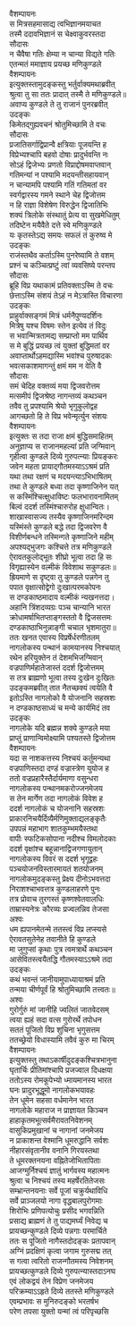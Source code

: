 वैशम्पायनः  
स मित्रसहमासाद्य त्वभिज्ञानमयाचत  
तस्मै ददावभिज्ञानं स चेक्ष्वाकुवरस्तदा  
सौदासः  
न चैवैषा गतिः क्षेम्या न चान्या विद्यते गतिः  
एतन्मतं ममाज्ञाय प्रयच्छ मणिकुण्डले  
वैशम्पायनः  
इत्युक्तस्तामुदङ्कस्तु भर्तुर्वाक्यमथाब्रवीत्  
श्रुत्वा तु सा ततः प्रादात् तस्मै ते मणिकुण्डले॥  
अवाप्य कुण्डले ते तु राजानं पुनरब्रवीत्  
उदङ्कः  
किमेतद्गुह्यवचनं श्रोतुमिच्छामि ते वचः  
सौदासः  
प्रजातिसर्गाद्विप्रान्वै क्षत्रियाः पूजयन्ति ह  
विप्रेभ्यश्चापि बहवो दोषाः प्रादुर्भवन्ति नः  
सोऽहं द्विजेभ्यः प्रणतो विप्राद्दोषमवाप्तवान्  
गतिमन्यां न पश्यामि मदयन्तीसहायवान्  
न चान्यामपि पश्यामि गतिं गतिमतां वर  
स्वर्गद्वारस्य गमने स्थाने चेह द्विजोत्तम  
न हि राज्ञा विशेषेण विरुद्धेन द्विजातिभिः  
शक्यं त्रिलोके संस्थातुं प्रेत्य वा सुखमेधितुम्  
तदिष्टेन मयैवैते दत्ते स्वे मणिकुण्डले  
यः कृतस्तेऽद्य समयः सफलं तं कुरुष्व मे  
उदङ्कः  
राजंस्तथैव कर्ताऽस्मि पुनरेष्यामि ते वशम्  
प्रश्नं च कञ्चित्प्रष्टुं त्वां व्यवसिष्ये परन्तप  
सौदासः  
ब्रूहि विप्र यथाकामं प्रतिवक्ताऽस्मि ते वचः  
छेत्ताऽस्मि संशयं तेऽहं न मेऽत्रास्ति विचारणा  
उदङ्कः  
प्राहुर्वाक्सङ्गमं मित्रं धर्मनैपुण्यदर्शिनः  
मित्रेषु यश्च विषमः स्तेन इत्येव तं विदुः  
स भवान्मित्रतामद्य सम्प्राप्तो मम पार्थिव  
स मे बुद्धिं प्रयच्छ त्वं युक्तां बुद्धिमतां वर  
अवाप्तार्थोऽहमद्यास्मि भवांश्च पुरुषादकः  
भवत्सकाशमागन्तुं क्षमं मम न वेति वै  
सौदासः  
समं चेदिह वक्तव्यं मया द्विजवरोत्तम  
मत्समीपं द्विजश्रेष्ठ नागन्तव्यं कथञ्चन  
तवैव तु प्रपश्यामि श्रेयो भृगुकुलोद्वह  
आगच्छतो हि ते विप्र भवेन्मृर्त्युन संशयः  
वैशम्पायनः  
इत्युक्तः स तदा राजा क्षमं बुद्धिसमाहितम्  
अनुज्ञाप्य स राजानमहल्यां प्रति जग्मिवान्  
गृहीत्वा कुण्डले दिव्ये गुरुपत्न्याः प्रियङ्करः  
जवेन महता प्रायाद्गौतमस्याऽऽश्रमं प्रति  
यथा तथा रक्षणं च मदयन्त्याऽभिभाषितम्  
तथा ते कुण्डले बध्वा तदा कृष्णाजिनेन यत्  
स कस्मिंश्चित्क्षुधाविष्टः फलभारावनामितम्  
बिल्वं ददर्श तस्मिंश्चारुरोह क्षुधान्वितः।  
शाखास्वासज्य तस्यैव कृष्णाजिनमरिन्दम  
यस्मिंस्ते कुण्डले बद्धे तदा द्विजवरेण वै  
विशीर्णबन्धने तस्मिन्गते कृष्णाजिने महीम्  
अपश्यद्भुजगः कश्चित्ते तत्र मणिकुण्डले  
ऐरावतकुलोद्भूतः शीघ्रो भूत्वा तदा हि सः  
विगृह्यास्येन वल्मीकं विवेशाथ सकुण्डलः॥  
ह्रियमाणे स दृष्ट्वा तु कुण्डले पन्नगेन तु  
पपात वृक्षात्सोद्वेगो दुःखात्परमकोपनः  
स दण्डकाष्ठमादाय वल्मीकं न्यखनत्तदा।  
अहानि त्रिंशदव्यग्रः पञ्च चान्यानि भारत  
क्रोधामर्षाभितप्ताङ्गस्ततो वै द्विजसत्तमः  
दण्डकाष्ठाभिनुन्नाङ्गी चचाल भृशमातुरा॥  
ततः खनत एवास्य विप्रर्षेर्धरणीतलम्  
नागलोकस्य पन्थानं कामयानस्य निश्चयात्  
रथेन हरियुक्तेन तं देशमभिजग्मिवान्  
वज्रपाणिर्महातेजास्तं ददर्श द्विजोत्तमम्  
स तत्र ब्राह्मणो भूत्वा तस्य दुःखेन दुःखितः  
उदङ्कमब्रवीत् तात नैतच्छक्यं त्वयेति वै  
इतोऽस्ति नागलोको वै योजनानि सहस्रशः  
न दण्डकाष्ठसाध्यं च मन्ये कार्यमिदं तव  
उदङ्कः  
नागलोके यदि ब्रह्मन्न शक्ये कुण्डले मया  
प्राप्तुं प्राणान्विमोक्ष्यामि पश्यतस्ते द्विजोत्तम  
वैशम्पायनः  
यदा स नाशकत्तस्य निश्चयं कर्तुमन्यथा  
वज्रपाणिस्तदा दण्डं वज्रास्त्रेण युयोज ह  
ततो वज्रप्रहारैस्तैर्दार्यमाणा वसुन्धरा  
नागलोकस्य पन्थानमकरोज्जनमेजय  
स तेन मार्गेण तदा नागलोकं विवेश ह  
ददर्श नागलोकं च योजनानि सहस्रशः  
प्राकारनिचयैर्दिव्यैर्मणिमुक्ताद्यलङ्कृतैः  
उपपन्नं महाभाग शातकुम्भमयैस्तथा  
वापीः स्फटिकसोपाना नदीश्च विमलोदकाः  
ददर्श वृक्षांश्च बहून्नानाद्विजगणायुतान्  
नागलोकस्य विवरं स ददर्श भृगूद्वहः  
पञ्चयोजनविस्तारमायतं शतयोजनम्  
नागलोकमुदङ्कस्तु प्रेक्ष्य दीनोऽभवत्तदा  
निराशश्चाभवत्तत्र कुण्डलाहरणे पुनः  
तत्र प्रोवाच तुरगस्तं कृष्णश्वेतवालधिः  
ताम्रास्यनेत्रः कौरव्यः प्रज्वलन्निव तेजसा  
अश्वः  
धम ह्यपानमेतन्मे ततस्त्वं विप्र लप्स्यसे  
ऐरावतसुतेनेह तवानीते हि कुण्डले  
मा जुगुप्सां कृथाः पुत्र त्वमत्रार्थे कथञ्चन  
आसेवितस्त्वयैतद्धि गौतमस्याऽऽश्रमे तदा  
उदङ्कः  
कथं भवन्तं जानीयामुपाध्यायाश्रमं प्रति  
तन्मया चीर्णपूर्वं हि श्रोतुमिच्छामि तत्त्वतः॥  
अश्वः  
गुरोर्गुरुं मां जानीहि ज्वलितं जातवेदसम्  
त्वया ह्यहं सदा वत्स गुरोरर्थे तपोधन  
सततं पूजितो विप्र शुचिना भृगुसत्तम  
ततच्छ्रेयो विधास्यामि तवैवं कुरु मा चिरम्  
वैशम्पायनः  
इत्युक्तस्तु तथाऽकार्षीदुदङ्कश्चित्रभानुना  
घृतार्चिः प्रीतिमांश्चापि प्रजज्वाल दिधक्षया  
ततोऽस्य रोमकूपेभ्यो ध्मायमानस्य भारत  
घनः प्रादुरभूद्धूमो नागलोकभयावहः  
तेन धूमेन सहसा वर्धमानेन भारत  
नागलोके महाराज न प्राज्ञायत किञ्चन  
हाहाकृतमभूत्सर्वमैरावतनिवेशनम्  
वासुकिप्रमुखानां च नागानां जनमेजय  
न प्राकाशन्त वेश्मानि धूमरुद्धानि सर्वशः  
नीहारसंवृतानीव वनानि गिरयस्तथा  
ते धूमरक्तनयना वह्नितेजोभितापिताः  
आजग्मुर्निश्चयं ज्ञातुं भार्गवस्य महात्मनः  
श्रुत्वा च निश्चयं तस्य महर्षेरतितेजसः  
सम्भ्रान्तनयनाः सर्वे पूजां चक्रुर्यथाविधि  
सर्वे प्राञ्जलयो नागा वृद्धबालपुरोगमाः  
शिरोभिः प्रणिपत्योचुः प्रसीद भगवन्निति  
प्रसाद्य ब्राह्मणं ते तु पाद्यमर्घ्यं निवेद्य च  
प्रायच्छन्कुण्डले दिव्ये पन्नगाः परमार्चिते  
ततः स पूजितो नागैस्तदोदङ्कः प्रतापवान्  
अग्निं प्रदक्षिणं कृत्वा जगाम गुरुसद्म तत्  
स गत्वा त्वरितो राजन्गौतमस्य निवेशनम्  
प्रायच्छत्कुण्डले दिव्ये गुरुपत्न्यास्तदाऽनघ  
एवं लोकद्वयं तेन विप्रेण जनमेजय  
परिक्रम्याऽऽहृते दिव्ये ततस्ते मणिकुण्डले  
एवम्प्रभावः स मुनिरुदङ्को भरतर्षभ  
परेण तपसा युक्तो यन्मां त्वं परिपृच्छसि  
